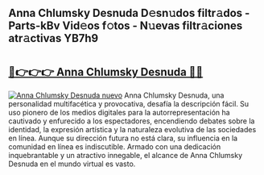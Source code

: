 ## Anna Chlumsky Desnuda D𝚎sn𝚞dos filtr𝚊dos - Parts-kBv Vid𝚎os f𝚘tos - N𝚞evas filtr𝚊ciones atr𝚊ctivas YB7h9

# <h2><a href="http://mb18r6.tromn.icu/?c=Anna+Chlumsky+Desnuda">🔗👉👉👉 Anna Chlumsky Desnuda 🔗🔗</a></h2>

[![Anna Chlumsky Desnuda nuevo](https://i.imgur.com/pEAQMta.gif)](http://mb18r6.tromn.icu/?c=Anna+Chlumsky+Desnuda)
Anna Chlumsky Desnuda, una personalidad multifacética y provocativa, desafía la descripción fácil. Su uso pionero de los medios digitales para la autorrepresentación ha cautivado y enfurecido a los espectadores, encendiendo debates sobre la identidad, la expresión artística y la naturaleza evolutiva de las sociedades en línea. Aunque su dirección futura no está clara, su influencia en la comunidad en línea es indiscutible. Armado con una dedicación inquebrantable y un atractivo innegable, el alcance de Anna Chlumsky Desnuda en el mundo virtual es vasto.
